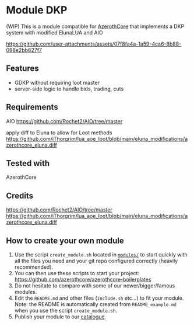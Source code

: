 # Module DKP

(WIP) This is a module compatible for [AzerothCore](http://www.azerothcore.org) that implements a DKP system with modified ElunaLUA and AIO


https://github.com/user-attachments/assets/07f8fa4a-1a59-4ca6-8b88-098e2bb627f7



## Features
* GDKP without requiring loot master
* server-side logic to handle bids, trading, cuts

 ## Requirements
AIO https://github.com/Rochet2/AIO/tree/master

apply diff to Eluna to allow for Loot methods
https://github.com/iThorgrim/lua_aoe_loot/blob/main/eluna_modifications/azerothcore_eluna.diff

## Tested with
AzerothCore

## Credits
https://github.com/Rochet2/AIO/tree/master
https://github.com/iThorgrim/lua_aoe_loot/blob/main/eluna_modifications/azerothcore_eluna.diff

## How to create your own module

1. Use the script `create_module.sh` located in [`modules/`](https://github.com/azerothcore/azerothcore-wotlk/tree/master/modules) to start quickly with all the files you need and your git repo configured correctly (heavily recommended).
1. You can then use these scripts to start your project: https://github.com/azerothcore/azerothcore-boilerplates
1. Do not hesitate to compare with some of our newer/bigger/famous modules.
1. Edit the `README.md` and other files (`include.sh` etc...) to fit your module. Note: the README is automatically created from `README_example.md` when you use the script `create_module.sh`.
1. Publish your module to our [catalogue](https://github.com/azerothcore/modules-catalogue).
